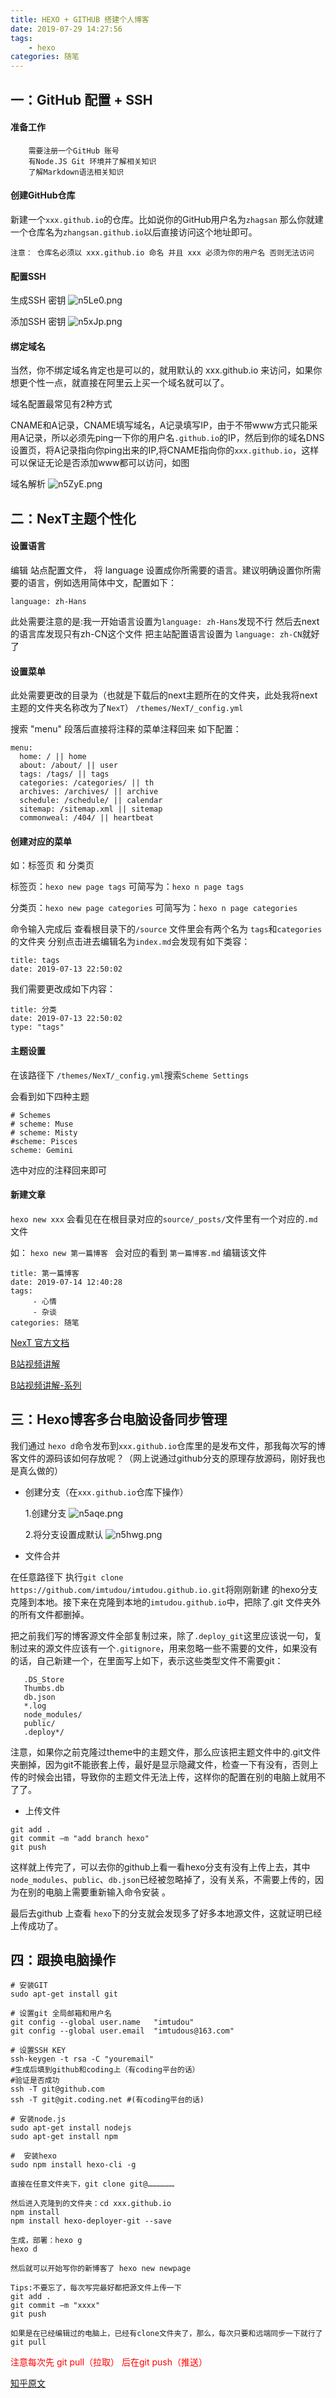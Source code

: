 ```yaml
---
title: HEXO + GITHUB 搭建个人博客
date: 2019-07-29 14:27:56
tags:
    - hexo
categories: 随笔
---
```


## 一：GitHub 配置 + SSH
#### 准备工作

```
    需要注册一个GitHub 账号
    有Node.JS Git 环境并了解相关知识
    了解Markdown语法相关知识
```
#### 创建GitHub仓库
新建一个`xxx.github.io`的仓库。比如说你的GitHub用户名为`zhagsan`
那么你就建一个仓库名为`zhangsan.github.io`以后直接访问这个地址即可。

`
注意：
仓库名必须以 xxx.github.io 命名 并且 xxx 必须为你的用户名 否则无法访问
`

#### 配置SSH
生成SSH 密钥
![n5Le0.png](https://ww1.yunjiexi.club/2019/07/29/n5Le0.png)

添加SSH 密钥
![n5xJp.png](https://ww1.yunjiexi.club/2019/07/29/n5xJp.png)

#### 绑定域名
当然，你不绑定域名肯定也是可以的，就用默认的 xxx.github.io 来访问，如果你想更个性一点，就直接在阿里云上买一个域名就可以了。

域名配置最常见有2种方式

CNAME和A记录，CNAME填写域名，A记录填写IP，由于不带www方式只能采用A记录，所以必须先ping一下你的用户名`.github.io`的IP，然后到你的域名DNS设置页，将A记录指向你ping出来的IP,将CNAME指向你的`xxx.github.io`，这样可以保证无论是否添加www都可以访问，如图

域名解析
![n5ZyE.png](https://ww1.yunjiexi.club/2019/07/29/n5ZyE.png)




## 二：NexT主题个性化
#### 设置语言

编辑 站点配置文件， 将 language 设置成你所需要的语言。建议明确设置你所需要的语言，例如选用简体中文，配置如下：
```
language: zh-Hans
```
此处需要注意的是:我一开始语言设置为`language: zh-Hans`发现不行 然后去next的语言库发现只有zh-CN这个文件 把主站配置语言设置为 `language: zh-CN`就好了


#### 设置菜单
此处需要更改的目录为（也就是下载后的next主题所在的文件夹，此处我将next主题的文件夹名称改为了`NexT`） `/themes/NexT/_config.yml`

搜索 "menu" 段落后直接将注释的菜单注释回来 如下配置：
```
menu:
  home: / || home
  about: /about/ || user
  tags: /tags/ || tags
  categories: /categories/ || th
  archives: /archives/ || archive
  schedule: /schedule/ || calendar
  sitemap: /sitemap.xml || sitemap
  commonweal: /404/ || heartbeat
```

#### 创建对应的菜单
如：标签页 和 分类页

标签页：`hexo new page tags` 可简写为：`hexo n page tags`

分类页：`hexo new page categories`  可简写为：`hexo n page categories`

命令输入完成后 查看根目录下的`/source` 文件里会有两个名为 `tags`和`categories`的文件夹
分别点击进去编辑名为`index.md`会发现有如下类容：

```
title: tags
date: 2019-07-13 22:50:02
```

我们需要更改成如下内容：
```
title: 分类
date: 2019-07-13 22:50:02
type: "tags" 
```


#### 主题设置
在该路径下 `/themes/NexT/_config.yml`搜索`Scheme Settings`

会看到如下四种主题

```
# Schemes
# scheme: Muse
# scheme: Misty
#scheme: Pisces
scheme: Gemini

```

选中对应的注释回来即可

#### 新建文章
`hexo new xxx` 会看见在在根目录对应的`source/_posts/`文件里有一个对应的`.md`文件

如： `hexo new 第一篇博客 ` 会对应的看到 `第一篇博客.md`
编辑该文件

```
title: 第一篇博客
date: 2019-07-14 12:40:28
tags:
	 - 心情
	 - 杂谈
categories: 随笔
```



[NexT 官方文档](http://theme-next.iissnan.com/getting-started.html#avatar-setting)

[B站视频讲解](https://www.bilibili.com/video/av55890967/?p=1)

[B站视频讲解-系列](https://www.bilibili.com/video/av17653359)







## 三：Hexo博客多台电脑设备同步管理
我们通过 `hexo d`命令发布到`xxx.github.io`仓库里的是发布文件，那我每次写的博客文件的源码该如何存放呢？（网上说通过github分支的原理存放源码，刚好我也是真么做的）

- 创建分支（在`xxx.github.io`仓库下操作）

  1.创建分支
  ![n5aqe.png](https://ww1.yunjiexi.club/2019/07/29/n5aqe.png)

  2.将分支设置成默认
  ![n5hwg.png](https://ww1.yunjiexi.club/2019/07/29/n5hwg.png)
  
  

- 文件合并


 在任意路径下  执行`git clone https://github.com/imtudou/imtudou.github.io.git`将刚刚新建 的hexo分支克隆到本地。接下来在克隆到本地的`imtudou.github.io`中，把除了.git 文件夹外的所有文件都删掉。
 
 把之前我们写的博客源文件全部复制过来，除了`.deploy_git`这里应该说一句，复制过来的源文件应该有一个`.gitignore`，用来忽略一些不需要的文件，如果没有的话，自己新建一个，在里面写上如下，表示这些类型文件不需要git：
 ```
    .DS_Store
    Thumbs.db
    db.json
    *.log
    node_modules/
    public/
    .deploy*/
```
注意，如果你之前克隆过theme中的主题文件，那么应该把主题文件中的.git文件夹删掉，因为git不能嵌套上传，最好是显示隐藏文件，检查一下有没有，否则上传的时候会出错，导致你的主题文件无法上传，这样你的配置在别的电脑上就用不了了。




- 上传文件
```
git add .
git commit –m "add branch hexo"
git push
```
这样就上传完了，可以去你的github上看一看hexo分支有没有上传上去，其中`node_modules`、`public`、`db.json`已经被忽略掉了，没有关系，不需要上传的，因为在别的电脑上需要重新输入命令安装 。


最后去github 上查看 `hexo`下的分支就会发现多了好多本地源文件，这就证明已经上传成功了。



## 四：跟换电脑操作

```
# 安装GIT
sudo apt-get install git

# 设置git 全局邮箱和用户名
git config --global user.name   "imtudou"
git config --global user.email  "imtudous@163.com"

# 设置SSH KEY
ssh-keygen -t rsa -C "youremail"
#生成后填到github和coding上（有coding平台的话）
#验证是否成功
ssh -T git@github.com
ssh -T git@git.coding.net #(有coding平台的话)

# 安装node.js
sudo apt-get install nodejs
sudo apt-get install npm

#  安装hexo
sudo npm install hexo-cli -g

直接在任意文件夹下，git clone git@………………

然后进入克隆到的文件夹：cd xxx.github.io
npm install
npm install hexo-deployer-git --save

生成，部署：hexo g
hexo d

然后就可以开始写你的新博客了 hexo new newpage

Tips:不要忘了，每次写完最好都把源文件上传一下
git add .
git commit –m "xxxx"
git push

如果是在已经编辑过的电脑上，已经有clone文件夹了，那么，每次只要和远端同步一下就行了
git pull

```

<font style="color:red">注意每次先 git pull（拉取） 后在git push（推送）<font>



[知乎原文](https://www.zhihu.com/question/21193762)

